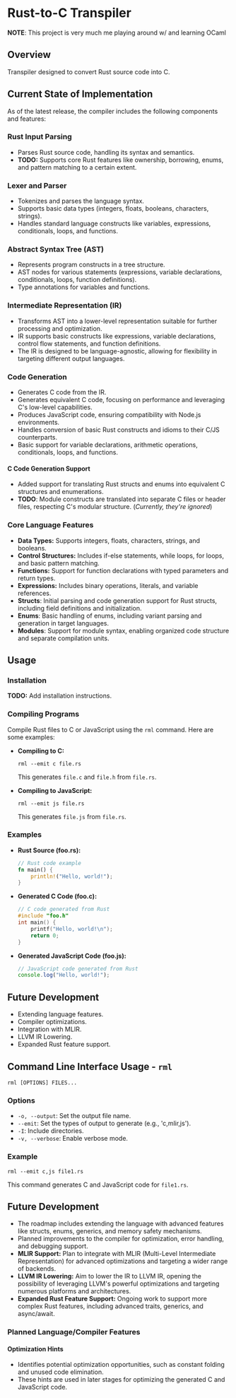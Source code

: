 # Rust-to-C Transpiler

**NOTE**: This project is very much me playing around w/ and learning OCaml

## Overview

Transpiler designed to convert Rust source code into C.

## Current State of Implementation

As of the latest release, the compiler includes the following components and features:

### Rust Input Parsing

- Parses Rust source code, handling its syntax and semantics.
- **TODO:** Supports core Rust features like ownership, borrowing, enums, and pattern matching to a certain extent.

### Lexer and Parser

- Tokenizes and parses the language syntax.
- Supports basic data types (integers, floats, booleans, characters, strings).
- Handles standard language constructs like variables, expressions, conditionals, loops, and functions.

### Abstract Syntax Tree (AST)

- Represents program constructs in a tree structure.
- AST nodes for various statements (expressions, variable declarations, conditionals, loops, function definitions).
- Type annotations for variables and functions.

### Intermediate Representation (IR)

- Transforms AST into a lower-level representation suitable for further processing and optimization.
- IR supports basic constructs like expressions, variable declarations, control flow statements, and function definitions.
- The IR is designed to be language-agnostic, allowing for flexibility in targeting different output languages.

### Code Generation

- Generates C code from the IR.
- Generates equivalent C code, focusing on performance and leveraging C's low-level capabilities.
- Produces JavaScript code, ensuring compatibility with Node.js environments.
- Handles conversion of basic Rust constructs and idioms to their C/JS counterparts.
- Basic support for variable declarations, arithmetic operations, conditionals, loops, and functions.

#### C Code Generation Support

- Added support for translating Rust structs and enums into equivalent C structures and enumerations.
- **TODO**: Module constructs are translated into separate C files or header files, respecting C's modular structure. (_Currently, they're ignored_)

### Core Language Features

- **Data Types:** Supports integers, floats, characters, strings, and booleans.
- **Control Structures:** Includes if-else statements, while loops, for loops, and basic pattern matching.
- **Functions:** Support for function declarations with typed parameters and return types.
- **Expressions:** Includes binary operations, literals, and variable references.
- **Structs**: Initial parsing and code generation support for Rust structs, including field definitions and initialization.
- **Enums**: Basic handling of enums, including variant parsing and generation in target languages.
- **Modules**: Support for module syntax, enabling organized code structure and separate compilation units.

## Usage

### Installation

**TODO:** Add installation instructions.

### Compiling Programs

Compile Rust files to C or JavaScript using the `rml` command. Here are some examples:

- **Compiling to C:**

  ```shell
  rml --emit c file.rs
  ```

  This generates `file.c` and `file.h` from `file.rs`.

- **Compiling to JavaScript:**

  ```shell
  rml --emit js file.rs
  ```

  This generates `file.js` from `file.rs`.

### Examples

- **Rust Source (foo.rs):**

  ```rust
  // Rust code example
  fn main() {
      println!("Hello, world!");
  }
  ```

- **Generated C Code (foo.c):**

  ```c
  // C code generated from Rust
  #include "foo.h"
  int main() {
      printf("Hello, world!\n");
      return 0;
  }
  ```

- **Generated JavaScript Code (foo.js):**

  ```javascript
  // JavaScript code generated from Rust
  console.log("Hello, world!");
  ```

## Future Development

- Extending language features.
- Compiler optimizations.
- Integration with MLIR.
- LLVM IR Lowering.
- Expanded Rust feature support.

## Command Line Interface Usage - `rml`

```shell
rml [OPTIONS] FILES...
```

### Options

- `-o, --output`: Set the output file name.
- `--emit`: Set the types of output to generate (e.g., 'c,mlir,js').
- `-I`: Include directories.
- `-v, --verbose`: Enable verbose mode.

### Example

```shell
rml --emit c,js file1.rs
```

This command generates C and JavaScript code for `file1.rs`.

## Future Development

- The roadmap includes extending the language with advanced features like structs, enums, generics, and memory safety mechanisms.
- Planned improvements to the compiler for optimization, error handling, and debugging support.
- **MLIR Support:** Plan to integrate with MLIR (Multi-Level Intermediate Representation) for advanced optimizations and targeting a wider range of backends.
- **LLVM IR Lowering:** Aim to lower the IR to LLVM IR, opening the possibility of leveraging LLVM's powerful optimizations and targeting numerous platforms and architectures.
- **Expanded Rust Feature Support:** Ongoing work to support more complex Rust features, including advanced traits, generics, and async/await.

### Planned Language/Compiler Features

#### Optimization Hints

- Identifies potential optimization opportunities, such as constant folding and unused code elimination.
- These hints are used in later stages for optimizing the generated C and JavaScript code.

